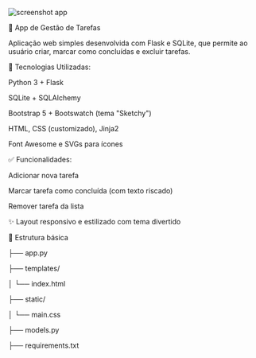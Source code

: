 
![screenshot app](https://imgur.com/a/2cgvca6)

📝 App de Gestão de Tarefas

Aplicação web simples desenvolvida com Flask e SQLite, que permite ao usuário criar, marcar como concluídas e excluir tarefas.

🔧 Tecnologias Utilizadas:

Python 3 + Flask

SQLite + SQLAlchemy

Bootstrap 5 + Bootswatch (tema "Sketchy")

HTML, CSS (customizado), Jinja2

Font Awesome e SVGs para ícones

✅ Funcionalidades:

Adicionar nova tarefa

Marcar tarefa como concluída (com texto riscado)

Remover tarefa da lista


✨
Layout responsivo e estilizado com tema divertido

📂 Estrutura básica

├── app.py

├── templates/

│   └── index.html

├── static/

│   └── main.css

├── models.py

├── requirements.txt




